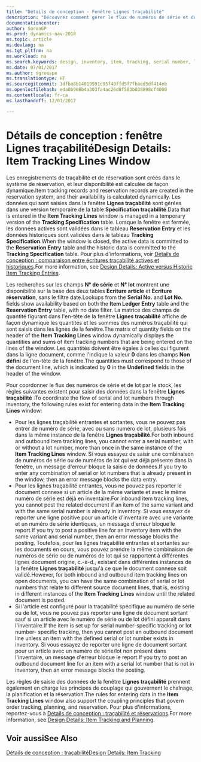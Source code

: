 ```yaml
---
title: "Détails de conception - Fenêtre Lignes traçabilité"
description: "Découvrez comment gérer le flux de numéros de série et de lot dans votre inventaire."
documentationcenter: 
author: SorenGP
ms.prod: dynamics-nav-2018
ms.topic: article
ms.devlang: na
ms.tgt_pltfrm: na
ms.workload: na
ms.search.keywords: design, inventory, item, tracking, serial number, lot number
ms.date: 07/01/2017
ms.author: sgroespe
ms.translationtype: HT
ms.sourcegitcommit: 1dfba8b14019991c95f40ffd5f7fbaed5df414eb
ms.openlocfilehash: eda0b908b4a303fa4ac26d8f583b038898cf4000
ms.contentlocale: fr-ca
ms.lasthandoff: 12/01/2017

---
```

# <a name="design-details-item-tracking-lines-window"></a><span data-ttu-id="3afa2-103">Détails de conception : fenêtre Lignes traçabilité</span><span class="sxs-lookup"><span data-stu-id="3afa2-103">Design Details: Item Tracking Lines Window</span></span>
<span data-ttu-id="3afa2-104">Les enregistrements de traçabilité et de réservation sont créés dans le système de réservation, et leur disponibilité est calculée de façon dynamique.</span><span class="sxs-lookup"><span data-stu-id="3afa2-104">Item tracking records and reservation records are created in the reservation system, and their availability is calculated dynamically.</span></span> <span data-ttu-id="3afa2-105">Les données qui sont saisies dans la fenêtre **Lignes traçabilité** sont gérées dans une version temporaire de la table **Spécification traçabilité**.</span><span class="sxs-lookup"><span data-stu-id="3afa2-105">Data that is entered in the **Item Tracking Lines** window is managed in a temporary version of the **Tracking Specification** table.</span></span> <span data-ttu-id="3afa2-106">Lorsque la fenêtre est fermée, les données actives sont validées dans le tableau **Reservation Entry** et les données historiques sont validées dans le tableau **Tracking Specification**.</span><span class="sxs-lookup"><span data-stu-id="3afa2-106">When the window is closed, the active data is committed to the **Reservation Entry** table and the historic data is committed to the **Tracking Specification** table.</span></span> <span data-ttu-id="3afa2-107">Pour plus d'informations, voir [Détails de conception : comparaison entre écritures traçabilité actives et historiques](design-details-active-versus-historic-item-tracking-entries.md).</span><span class="sxs-lookup"><span data-stu-id="3afa2-107">For more information, see [Design Details: Active versus Historic Item Tracking Entries](design-details-active-versus-historic-item-tracking-entries.md).</span></span>  
  
<span data-ttu-id="3afa2-108">Les recherches sur les champs **N° de série** et **N° lot** montrent une disponibilité sur la base des deux tables **Écriture article** et **Écriture réservation**, sans le filtre date.</span><span class="sxs-lookup"><span data-stu-id="3afa2-108">Lookups from the **Serial No.** and **Lot No.** fields show availability based on both the **Item Ledger Entry** table and the **Reservation Entry** table, with no date filter.</span></span> <span data-ttu-id="3afa2-109">La matrice des champs de quantité figurant dans l'en\-tête de la fenêtre **Lignes traçabilité** affiche de façon dynamique les quantités et les sommes des numéros traçabilité qui sont saisis dans les lignes de la fenêtre.</span><span class="sxs-lookup"><span data-stu-id="3afa2-109">The matrix of quantity fields on the header of the **Item Tracking Lines** window dynamically displays the quantities and sums of item tracking numbers that are being entered on the lines of the window.</span></span> <span data-ttu-id="3afa2-110">Les quantités doivent être égales à celles qui figurent dans la ligne document, comme l'indique la valeur **0** dans les champs **Non défini** de l'en-tête de la fenêtre.</span><span class="sxs-lookup"><span data-stu-id="3afa2-110">The quantities must correspond to those of the document line, which is indicated by **0** in the **Undefined** fields in the header of the window.</span></span>  
  
<span data-ttu-id="3afa2-111">Pour coordonner le flux des numéros de série et de lot par le stock, les règles suivantes existent pour saisir des données dans la fenêtre **Lignes traçabilité** :</span><span class="sxs-lookup"><span data-stu-id="3afa2-111">To coordinate the flow of serial and lot numbers through inventory, the following rules exist for entering data in the **Item Tracking Lines** window:</span></span>  
  
* <span data-ttu-id="3afa2-112">Pour les lignes traçabilité entrantes et sortantes, vous ne pouvez pas entrer de numéro de série, avec ou sans numéro de lot, plusieurs fois dans la même instance de la fenêtre **Lignes traçabilité**.</span><span class="sxs-lookup"><span data-stu-id="3afa2-112">For both inbound and outbound item tracking lines, you cannot enter a serial number, with or without a lot number, more than once in the same instance of the **Item Tracking Lines** window.</span></span> <span data-ttu-id="3afa2-113">Si vous essayez de saisir une combinaison de numéros de série ou de numéros de lot qui est déjà présente dans la fenêtre, un message d'erreur bloque la saisie de données.</span><span class="sxs-lookup"><span data-stu-id="3afa2-113">If you try to enter any combination of serial or lot numbers that is already present in the window, then an error message blocks the data entry.</span></span>  
* <span data-ttu-id="3afa2-114">Pour les lignes traçabilité entrantes, vous ne pouvez pas reporter le document connexe si un article de la même variante et avec le même numéro de série est déjà en inventaire.</span><span class="sxs-lookup"><span data-stu-id="3afa2-114">For inbound item tracking lines, you cannot post the related document if an item of the same variant and with the same serial number is already in inventory.</span></span> <span data-ttu-id="3afa2-115">Si vous essayez de reporter une ligne positive pour un article d'inventaire avec une variante et un numéro de série identiques, un message d'erreur bloque le report.</span><span class="sxs-lookup"><span data-stu-id="3afa2-115">If you try to post a positive line for an inventory item with the same variant and serial number, then an error message blocks the posting.</span></span> <span data-ttu-id="3afa2-116">Toutefois, pour les lignes traçabilité entrantes et sortantes sur les documents en cours, vous pouvez prendre la même combinaison de numéros de série ou de numéros de lot qui se rapportent à différentes lignes document origine, c.\-à\-d., existant dans différentes instances de la fenêtre **Lignes traçabilité** jusqu'à ce que le document connexe soit validé.</span><span class="sxs-lookup"><span data-stu-id="3afa2-116">However, for both inbound and outbound item tracking lines on open documents, you can have the same combination of serial or lot numbers that relate to different source document lines, that is, existing in different instances of the **Item Tracking Lines** window until the related document is posted.</span></span>  
* <span data-ttu-id="3afa2-117">Si l'article est configuré pour la traçabilité spécifique au numéro de série ou de lot, vous ne pouvez pas reporter une ligne de document sortant sauf si un article avec le numéro de série ou de lot défini apparaît dans l'inventaire.</span><span class="sxs-lookup"><span data-stu-id="3afa2-117">If the item is set up for serial number-specific tracking or lot number- specific tracking, then you cannot post an outbound document line unless an item with the defined serial or lot number exists in inventory.</span></span> <span data-ttu-id="3afa2-118">Si vous essayez de reporter une ligne de document sortant pour un article avec un numéro de série/lot non présent dans l'inventaire, un message d'erreur bloque le report.</span><span class="sxs-lookup"><span data-stu-id="3afa2-118">If you try to post an outbound document line for an item with a serial lot number that is not in inventory, then an error message blocks the posting.</span></span>  
  
<span data-ttu-id="3afa2-119">Les règles de saisie des données de la fenêtre **Lignes traçabilité** prennent également en charge les principes de couplage qui gouvernent le chaînage, la planification et la réservation.</span><span class="sxs-lookup"><span data-stu-id="3afa2-119">The rules for entering data in the **Item Tracking Lines** window also support the coupling principles that govern order tracking, planning, and reservation.</span></span> <span data-ttu-id="3afa2-120">Pour plus d'informations, reportez\-vous à [Détails de conception : traçabilité et réservations](design-details-item-tracking-and-planning.md).</span><span class="sxs-lookup"><span data-stu-id="3afa2-120">For more information, see [Design Details: Item Tracking and Planning](design-details-item-tracking-and-planning.md).</span></span>  
  
## <a name="see-also"></a><span data-ttu-id="3afa2-121">Voir aussi</span><span class="sxs-lookup"><span data-stu-id="3afa2-121">See Also</span></span>  
[<span data-ttu-id="3afa2-122">Détails de conception : traçabilité</span><span class="sxs-lookup"><span data-stu-id="3afa2-122">Design Details: Item Tracking</span></span>](design-details-item-tracking.md)

